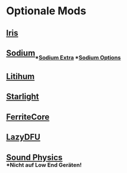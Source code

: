 # **Optionale Mods**

## [Iris](https://cdn.modrinth.com/data/YL57xq9U/versions/1.19.x-v1.2.5/iris-mc1.19-1.2.5.jar)
## [Sodium](https://cdn.modrinth.com/data/AANobbMI/versions/mc1.19-0.4.2/sodium-fabric-mc1.19-0.4.2%2Bbuild.16.jar)<sub><sub>*[Sodium Extra](https://cdn.modrinth.com/data/PtjYWJkn/versions/mc1.19-0.4.5/sodium-extra-0.4.5%2Bmc1.19-build.43.jar) *[Sodium Options](https://cdn.modrinth.com/data/Bh37bMuy/versions/mc1.19-1.4.3/reeses_sodium_options-1.4.3%2Bmc1.19-build.43.jar)</sup></sub>
## [Litihum](https://www.curseforge.com/minecraft/mc-mods/lithium/download/3670312/file)
## [Starlight](https://cdn.modrinth.com/data/H8CaAYZC/versions/1.0.2+1.18.2/starlight-1.0.2+fabric.89b8d9f.jar)
## [FerriteCore](https://cdn.modrinth.com/data/uXXizFIs/versions/4.2.1/ferritecore-4.2.1-fabric.jar)
## [LazyDFU](https://github.com/astei/lazydfu/releases/download/0.1.2/lazydfu-0.1.2.jar)


## [Sound Physics](https://www.curseforge.com/minecraft/mc-mods/sound-physics-remastered/download/3804243/file)</br><sub><sup>*Nicht auf Low End Geräten!</sub></sup>
